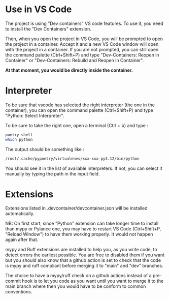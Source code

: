 # Use in VS Code

The project is using "Dev containers" VS code features. To use it, you need to install the "Dev Containers" extension.

Then, when you open the project in VS Code, you will be prompted to open the project in a container. Accept it and a new VS Code window will open with the project in a container. If you are not prompted, you can still open the command palette (Ctrl+Shift+P) and type "Dev-Containers: Reopen in Container" or "Dev-Containers: Rebuild and Reopen in Container".

**At that moment, you would be directly inside the container.**

# Interpreter

To be sure that vscode has selected the right interpreter (the one in the container), you can open the command palette (Ctrl+Shift+P) and type "Python: Select Interpreter".

To be sure to take the right one, open a terminal (Ctrl + ù) and type : 

```bash
poetry shell
which python
```

The output should be something like : 

```bash
/root/.cache/pypoetry/virtualenvs/xxx-xxx-py3.12/bin/python
```

You should see it in the list of available interpreters. If not, you can select it manually by typing the path in the input field.

# Extensions

Extensions listed in .devcontainer/devcontainer.json will be installed automatically.

NB: On first start, since "Python" extension can take longer time to install than mypy or Pylance one, you may have to restart VS Code (Ctrl+Shift+P, "Reload Window") to have them working properly. It would not happen again after that.

mypy and Ruff extensions are installed to help you, as you write code, to detect errors the earliest possible. You are free to disabled them if you want but you should also know that a github action is set to check that the code is mypy and ruff compliant before merging it to "main" and "dev" branches.

The choice to have a mypy/ruff check on a github actions instead of a pre-commit hook is to let you code as you want until you want to merge it to the main branch where then you would have to be conform to common conventions.